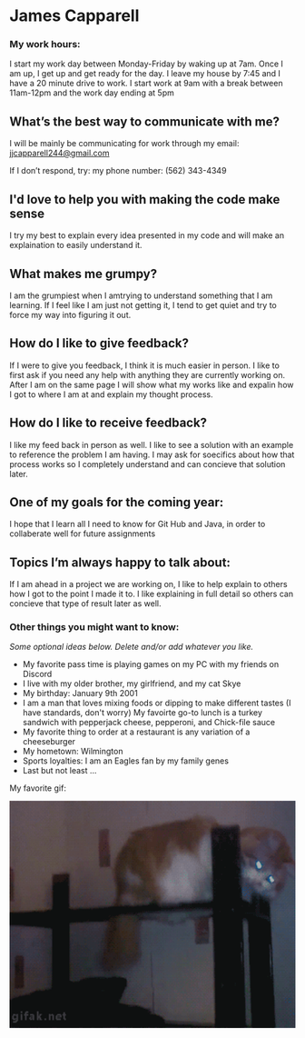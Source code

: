 
# James Capparell


### My work hours:
I start my work day between Monday-Friday by waking up at 7am. Once I am up, I get up and get ready for the day. I leave my house by 7:45 and I have a 20 minute drive to work. I start work at 9am with a break between 11am-12pm and the work day ending at 5pm

## What’s the best way to communicate with me?
I will be mainly be communicating for work through my email: jjcapparell244@gmail.com

If I don’t respond, try: my phone number: (562) 343-4349

## I'd love to help you with making the code make sense
I try my best to explain every idea presented in my code and will make an explaination to easily understand it.

## What makes me grumpy?
I am the grumpiest when I amtrying to understand something that I am learning. If I feel like I am just not getting it, I tend to get quiet and try to force my way into figuring it out.
	
## How do I like to give feedback?
If I were to give you feedback, I think it is much easier in person. I like to first ask if you need any help with anything they are currently working on. After I am on the same page I will show what my works like and expalin how I got to where I am at and explain my thought process.

## How do I like to receive feedback?
I like my feed back in person as well. I like to see a solution with an example to reference the problem I am having. I may ask for soecifics about how that process works so I completely understand and can concieve that solution later.

## One of my goals for the coming year:
I hope that I learn all I need to know for Git Hub and Java, in order to collaberate well for future assignments

## Topics I’m always happy to talk about:
If I am ahead in a project we are working on, I like to help explain to others how I got to the point I made it to. I like explaining in full detail so others can concieve that type of result later as well.

### Other things you might want to know:
*Some optional ideas below. Delete and/or add whatever you like.*

* My favorite pass time is playing games on my PC with my friends on Discord
* I live with my older brother, my girlfriend, and my cat Skye
* My birthday: January 9th 2001
* I am a man that loves mixing foods or dipping to make different tastes (I have standards, don't worry) My favoirte go-to lunch is a turkey sandwich with pepperjack cheese, pepperoni, and Chick-file sauce
* My favorite thing to order at a restaurant is any variation of a cheeseburger
* My hometown: Wilmington
* Sports loyalties: I am an Eagles fan by my family genes
* Last but not least ...

My favorite gif:


<img src="images/27.gif" height=400 />